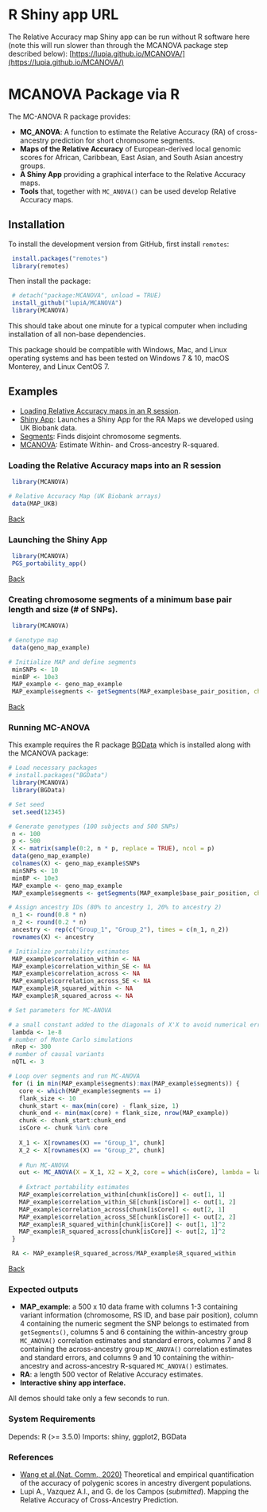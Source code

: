 # R Shiny app URL

The Relative Accuracy map Shiny app can be run without R software here (note this will run slower than through the MCANOVA package step described below):
[https://lupia.github.io/MCANOVA/](https://lupia.github.io/MCANOVA/)

# MCANOVA Package via R

The MC-ANOVA R package provides:
  
  - **MC_ANOVA**: A function to estimate the Relative Accuracy (RA) of cross-ancestry prediction for short chromosome segments.
  - **Maps of the Relative Accuracy** of European-derived local genomic scores for African, Caribbean, East Asian, and South Asian ancestry groups.
  - **A Shiny App** providing a graphical interface to the Relative Accuracy maps.
  - **Tools** that, together with `MC_ANOVA()` can be used develop Relative Accuracy maps.

## Installation

To install the development version from GitHub, first install `remotes`: 
```r 
 install.packages("remotes")
 library(remotes)
```
   
Then install the package:
```r
 # detach("package:MCANOVA", unload = TRUE)
 install_github("lupiA/MCANOVA")
 library(MCANOVA)
```
This should take about one minute for a typical computer when including installation of all non-base dependencies.

This package should be compatible with Windows, Mac, and Linux operating systems and has been tested on Windows 7 & 10, macOS Monterey, and Linux CentOS 7.

<div id="MENUE" />

 
## Examples

 - [Loading Relative Accuracy maps in an R session](#DATA).
 - [Shiny App](#APP): Launches a Shiny App for the RA Maps we developed using UK Biobank data.
 - [Segments](#SEGMENTS): Finds disjoint chromosome segments.
 - [MCANOVA](#MCANOVA): Estimate Within- and Cross-ancestry R-squared.



<div id="DATA" />
  
### Loading the Relative Accuracy maps into an R session

```r
 library(MCANOVA)

# Relative Accuracy Map (UK Biobank arrays)
 data(MAP_UKB)
```

[Back](#MENUE)

   

<div id="APP" />


### Launching the Shiny App

```r
 library(MCANOVA)
 PGS_portability_app()
```

[Back](#MENUE)



<div id="SEGMENTS" />


### Creating chromosome segments of a minimum base pair length and size (# of SNPs).


```r
 library(MCANOVA)

# Genotype map
 data(geno_map_example)

# Initialize MAP and define segments
 minSNPs <- 10
 minBP <- 10e3
 MAP_example <- geno_map_example
 MAP_example$segments <- getSegments(MAP_example$base_pair_position, chr = MAP_example$chromosome, minBPSize = minBP, minSize = minSNPs, verbose = TRUE)

```


[Back](#MENUE)



<div id="MCANOVA" />


### Running MC-ANOVA 


This example requires the R package [BGData](https://github.com/QuantGen/BGData/tree/master) which is installed along with the MCANOVA package:

```r
# Load necessary packages
# install.packages("BGData")
 library(MCANOVA)
 library(BGData)

# Set seed
 set.seed(12345)

# Generate genotypes (100 subjects and 500 SNPs)
 n <- 100
 p <- 500
 X <- matrix(sample(0:2, n * p, replace = TRUE), ncol = p)
 data(geno_map_example)
 colnames(X) <- geno_map_example$SNPs
 minSNPs <- 10
 minBP <- 10e3
 MAP_example <- geno_map_example
 MAP_example$segments <- getSegments(MAP_example$base_pair_position, chr = MAP_example$chromosome, minBPSize = minBP, minSize = minSNPs, verbose = TRUE)

# Assign ancestry IDs (80% to ancestry 1, 20% to ancestry 2)
 n_1 <- round(0.8 * n)
 n_2 <- round(0.2 * n)
 ancestry <- rep(c("Group_1", "Group_2"), times = c(n_1, n_2))
 rownames(X) <- ancestry

# Initialize portability estimates
 MAP_example$correlation_within <- NA
 MAP_example$correlation_within_SE <- NA
 MAP_example$correlation_across <- NA
 MAP_example$correlation_across_SE <- NA
 MAP_example$R_squared_within <- NA
 MAP_example$R_squared_across <- NA

# Set parameters for MC-ANOVA

# a small constant added to the diagonals of X'X to avoid numerical errors when some SNPs are in perfect LD
 lambda <- 1e-8
# number of Monte Carlo simulations
 nRep <- 300
# number of causal variants
 nQTL <- 3

# Loop over segments and run MC-ANOVA
 for (i in min(MAP_example$segments):max(MAP_example$segments)) {
   core <- which(MAP_example$segments == i)
   flank_size <- 10
   chunk_start <- max(min(core) - flank_size, 1)
   chunk_end <- min(max(core) + flank_size, nrow(MAP_example))
   chunk <- chunk_start:chunk_end
   isCore <- chunk %in% core
  
   X_1 <- X[rownames(X) == "Group_1", chunk]
   X_2 <- X[rownames(X) == "Group_2", chunk]
  
   # Run MC-ANOVA
   out <- MC_ANOVA(X = X_1, X2 = X_2, core = which(isCore), lambda = lambda, nQTL = nQTL, nRep = nRep)
  
   # Extract portability estimates
   MAP_example$correlation_within[chunk[isCore]] <- out[1, 1]
   MAP_example$correlation_within_SE[chunk[isCore]] <- out[1, 2]
   MAP_example$correlation_across[chunk[isCore]] <- out[2, 1]
   MAP_example$correlation_across_SE[chunk[isCore]] <- out[2, 2]
   MAP_example$R_squared_within[chunk[isCore]] <- out[1, 1]^2
   MAP_example$R_squared_across[chunk[isCore]] <- out[2, 1]^2
 }

 RA <- MAP_example$R_squared_across/MAP_example$R_squared_within
```

[Back](#MENUE)

### Expected outputs

  - **MAP_example**: a 500 x 10 data frame with columns 1-3 containing variant information (chromosome, RS ID, and base pair position), column 4 containing the numeric segment the SNP belongs to estimated from `getSegments()`, columns 5 and 6 containing the within-ancestry group `MC_ANOVA()` correlation estimates and standard errors, columns 7 and 8 containing the across-ancestry group `MC_ANOVA()` correlation estimates and standard errors, and columns 9 and 10 containing the within-ancestry and across-ancestry R-squared `MC_ANOVA()` estimates.
  - **RA**: a length 500 vector of Relative Accuracy estimates.
  - **Interactive shiny app interface.**

All demos should take only a few seconds to run.

### System Requirements

Depends:
    R (>= 3.5.0)
Imports:
  shiny,
  ggplot2,
  BGData

### References

- [Wang et al.(Nat. Comm., 2020)](https://www.nature.com/articles/s41467-020-17719-y) Theoretical and empirical quantification of the accuracy of polygenic scores in ancestry divergent populations. 
- Lupi A., Vazquez A.I., and G. de los Campos (*submitted*). Mapping the Relative Accuracy of Cross-Ancestry Prediction.

